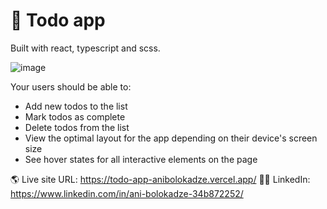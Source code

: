 # 🎉 Todo app

Built with react, typescript and scss.

![image](https://user-images.githubusercontent.com/89190087/212955020-bb38350c-15b9-48c0-9abd-baf1135c2c66.png)

Your users should be able to:

- Add new todos to the list
- Mark todos as complete
- Delete todos from the list
- View the optimal layout for the app depending on their device's screen size
- See hover states for all interactive elements on the page

🌎 Live site URL: https://todo-app-anibolokadze.vercel.app/
👩‍💻 LinkedIn: https://www.linkedin.com/in/ani-bolokadze-34b872252/
